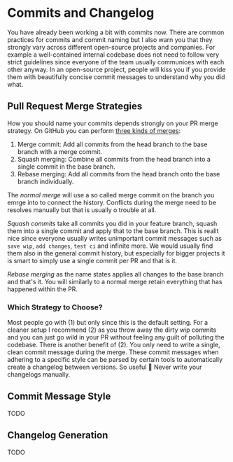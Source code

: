 # Commits and Changelog

You have already been working a bit with commits now.
There are common practices for commits and commit naming but I also warn you
that they strongly vary across different open-source projects and companies.
For example a well-contained internal codebase does not need to follow very
strict guidelines since everyone of the team usually communices with each other
anyway.
In an open-source project, people will kiss you if you provide them with
beautifully concise commit messages to understand why you did what.

## Pull Request Merge Strategies

How you should name your commits depends strongly on your PR merge strategy.
On GitHub you can perform [three kinds of merges][gh-merge-strategies]:

1. Merge commit: Add all commits from the head branch to the base branch with a
   merge commit.
2. Squash merging: Combine all commits from the head branch into a single commit
   in the base branch.
3. Rebase merging: Add all commits from the head branch onto the base branch
   individually.

The *normal merge* will use a so called merge commit on the branch you emrge into
to connect the history.
Conflicts during the merge need to be resolves manually but that is usually
o trouble at all.

*Squash commits* take all commits you did in your feature branch, squash them
into a single commit and apply that to the base branch.
This is reallt nice since everyone usually writes unimportant commit messages
such as `save wip`, `add changes`, `test ci` and infinite more.
We would usually find them also in the general commit history, but especially
for bigger projects it is smart to simply use a single commit per PR and that
is it.

*Rebase merging* as the name states applies all changes to the base branch and
that's it. You will similarly to a normal merge retain everything that has
happened within the PR.

[gh-merge-strategies]: https://docs.github.com/en/repositories/configuring-branches-and-merges-in-your-repository/configuring-pull-request-merges/about-merge-methods-on-github

### Which Strategy to Choose?

Most people go with (1) but only since this is the default setting.
For a cleaner setup I recommend (2) as you throw away the dirty wip commits
and you can just go wild in your PR without feeling any guilt of polluting the
codebase.
There is another benefit of (2).
You only need to write a single, clean commit message during the merge.
These commit messages when adhering to a specific style can be parsed by certain
tools to automatically create a changelog between versions.
So useful 👀 Never write your changelogs manually.

## Commit Message Style

TODO

## Changelog Generation

TODO
